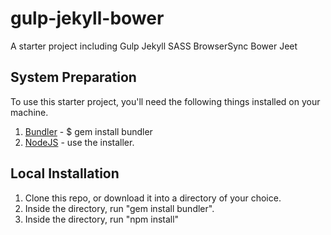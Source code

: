 gulp-jekyll-bower
=============================

A starter project including
Gulp 
Jekyll
SASS
BrowserSync
Bower
Jeet

## System Preparation

To use this starter project, you'll need the following things installed on your machine.

1. [Bundler](http://bundler.io/) - $ gem install bundler
2. [NodeJS](http://nodejs.org) - use the installer.

## Local Installation

1. Clone this repo, or download it into a directory of your choice.
2. Inside the directory, run "gem install bundler".
3. Inside the directory, run "npm install"